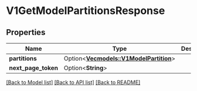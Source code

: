 # V1GetModelPartitionsResponse

## Properties

Name | Type | Description | Notes
------------ | ------------- | ------------- | -------------
**partitions** | Option<[**Vec<models::V1ModelPartition>**](v1ModelPartition.md)> |  | [optional]
**next_page_token** | Option<**String**> |  | [optional]

[[Back to Model list]](../README.md#documentation-for-models) [[Back to API list]](../README.md#documentation-for-api-endpoints) [[Back to README]](../README.md)


